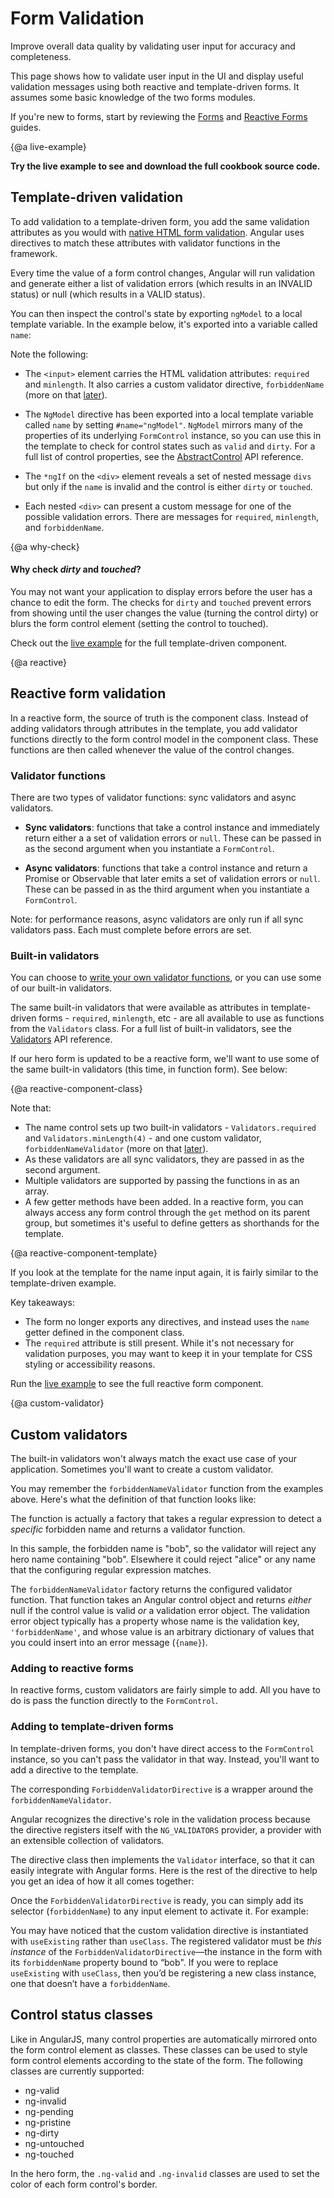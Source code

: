 # Form Validation




Improve overall data quality by validating user input for accuracy and completeness.

This page shows how to validate user input in the UI and display useful validation messages
using both reactive and template-driven forms. It assumes some basic knowledge of the two 
forms modules.

<div class="l-sub-section">

If you're new to forms, start by reviewing the [Forms](guide/forms) and 
[Reactive Forms](guide/reactive-forms) guides.

</div>


{@a live-example}


**Try the live example to see and download the full cookbook source code.**

<live-example name="form-validation" embedded=true img="guide/form-validation/plunker.png">

</live-example>

## Template-driven validation

To add validation to a template-driven form, you add the same validation attributes as you 
would with [native HTML form validation](https://developer.mozilla.org/en-US/docs/Web/Guide/HTML/HTML5/Constraint_validation). 
Angular uses directives to match these attributes with validator functions in the framework.

Every time the value of a form control changes, Angular will run validation and generate 
either a list of validation errors (which results in an INVALID status) or null (which 
results in a VALID status).

You can then inspect the control's state by exporting `ngModel` to a local template variable.
In the example below, it's exported into a variable called `name`:

<code-example path="form-validation/src/app/template/hero-form-template.component.html" region="name-with-error-msg" title="template/hero-form-template.component.html (name)" linenums="false">

</code-example>


Note the following:

* The `<input>` element carries the HTML validation attributes: `required` and `minlength`. It 
also carries a custom validator directive, `forbiddenName` (more on that [later](guide/form-validation#custom-validator)).

* The `NgModel` directive has been exported into a local template variable called `name` 
by setting `#name="ngModel"`. `NgModel` mirrors many of the properties of its underlying 
`FormControl` instance, so you can use this in the template to check for control states 
such as `valid` and `dirty`. For a full list of control properties, see the [AbstractControl](api/forms/AbstractControl) 
API reference.

* The `*ngIf` on the `<div>` element reveals a set of nested message `divs`
but only if the `name` is invalid and the control is either `dirty` or `touched`.

* Each nested `<div>` can present a custom message for one of the possible validation errors.
There are messages for `required`, `minlength`, and `forbiddenName`.
 

{@a why-check}


<div class="l-sub-section">



#### Why check _dirty_ and _touched_?

You may not want your application to display errors before the user has a chance to edit the form.
The checks for `dirty` and `touched` prevent errors from showing until the user changes the value 
(turning the control dirty) or blurs the form control element (setting the control to touched).

</div>

<div class="l-sub-section">

Check out the [live example](guide/form-validation#live-example) for the full template-driven component.

</div>

{@a reactive}

## Reactive form validation

In a reactive form, the source of truth is the component class. Instead of adding validators 
through attributes in the template, you add validator functions directly to the form control 
model in the component class. These functions are then called whenever the value of the 
control changes.

### Validator functions

There are two types of validator functions: sync validators and async validators.  

* **Sync validators**: functions that take a control instance and immediately return either a 
a set of validation errors or `null`. These can be passed in as the second argument when 
you instantiate a `FormControl`.

* **Async validators**: functions that take a control instance and return a Promise 
or Observable that later emits a set of validation errors or `null`. These can be passed 
in as the third argument when you instantiate a `FormControl`. 

Note: for performance reasons, async validators are only run if all sync validators pass. Each 
must complete before errors are set.

### Built-in validators

You can choose to [write your own validator functions](guide/form-validation#custom-validator), or you can use some of our built-in 
validators. 

The same built-in validators that were available as attributes in template-driven forms - 
`required`, `minlength`, etc - are all available to use as functions from the 
`Validators` class.  For a full list of built-in validators, see the [Validators](api/forms/Validators) 
API reference.

If our hero form is updated to be a reactive form, we'll want to use some of the same 
built-in validators (this time, in function form). See below:

{@a reactive-component-class}

<code-example path="form-validation/src/app/reactive/hero-form-reactive.component.ts" region="form-group" title="reactive/hero-form-reactive.component.ts (validator functions)" linenums="false">
</code-example>

Note that:

* The name control sets up two built-in validators - `Validators.required` and `Validators.minLength(4)` - and 
one custom validator, `forbiddenNameValidator` (more on that [later](guide/form-validation#custom-validator)).
* As these validators are all sync validators, they are passed in as the second argument. 
* Multiple validators are supported by passing the functions in as an array.
* A few getter methods have been added. In a reactive form, you can always access any form control 
through the `get` method on its parent group, but sometimes it's useful to define getters as shorthands 
for the template.

{@a reactive-component-template}

If you look at the template for the name input again, it is fairly similar to the template-driven example. 

<code-example path="form-validation/src/app/reactive/hero-form-reactive.component.html" region="name-with-error-msg" title="reactive/hero-form-reactive.component.html (name with error msg)" linenums="false">
</code-example>

Key takeaways:
 
 * The form no longer exports any directives, and instead uses the `name` getter defined in 
 the component class.
 * The `required` attribute is still present. While it's not necessary for validation purposes, 
 you may want to keep it in your template for CSS styling or accessibility reasons.

<div class="l-sub-section">

Run the [live example](guide/form-validation#live-example) to see the full reactive form component.

</div>


{@a custom-validator}

## Custom validators

The built-in validators won't always match the exact use case of your application. Sometimes you'll want to 
create a custom validator. 

You may remember the `forbiddenNameValidator` function from the examples above. Here's what the definition of 
that function looks like:

<code-example path="form-validation/src/app/shared/forbidden-name.directive.ts" region="custom-validator" title="shared/forbidden-name.directive.ts (forbiddenNameValidator)" linenums="false">
</code-example>

The function is actually a factory that takes a regular expression to detect a _specific_ forbidden name
and returns a validator function.

In this sample, the forbidden name is "bob", so the validator will reject any hero name containing "bob".
Elsewhere it could reject "alice" or any name that the configuring regular expression matches.

The `forbiddenNameValidator` factory returns the configured validator function.
That function takes an Angular control object and returns _either_
null if the control value is valid _or_ a validation error object.
The validation error object typically has a property whose name is the validation key, `'forbiddenName'`,
and whose value is an arbitrary dictionary of values that you could insert into an error message (`{name}`).

### Adding to reactive forms

In reactive forms, custom validators are fairly simple to add. All you have to do is pass the function directly 
to the `FormControl`.

<code-example path="form-validation/src/app/reactive/hero-form-reactive.component.ts" region="custom-validator" title="reactive/hero-form-reactive.component.ts (validator functions)" linenums="false">
</code-example>

### Adding to template-driven forms

In template-driven forms, you don't have direct access to the `FormControl` instance, so you can't pass the 
validator in that way. Instead, you'll want to add a directive to the template.   

The corresponding `ForbiddenValidatorDirective` is a wrapper around the `forbiddenNameValidator`.

Angular recognizes the directive's role in the validation process because the directive registers itself
with the `NG_VALIDATORS` provider, a provider with an extensible collection of validators.

<code-example path="form-validation/src/app/shared/forbidden-name.directive.ts" region="directive-providers" title="shared/forbidden-name.directive.ts (providers)" linenums="false">
</code-example>

The directive class then implements the `Validator` interface, so that it can easily integrate 
with Angular forms. Here is the rest of the directive to help you get an idea of how it all 
comes together:

<code-example path="form-validation/src/app/shared/forbidden-name.directive.ts" region="directive" title="shared/forbidden-name.directive.ts (directive)">
</code-example>

Once the `ForbiddenValidatorDirective` is ready, you can simply add its selector (`forbiddenName`) 
to any input element to activate it. For example:

<code-example path="form-validation/src/app/template/hero-form-template.component.html" region="name-input" title="template/hero-form-template.component.html (forbidden-name-input)" linenums="false">

</code-example>


<div class="l-sub-section">

You may have noticed that the custom validation directive is instantiated with `useExisting`
rather than `useClass`. The registered validator must be _this instance_ of
the `ForbiddenValidatorDirective`&mdash;the instance in the form with
its `forbiddenName` property bound to “bob". If you were to replace
`useExisting` with `useClass`, then you’d be registering a new class instance, one that
doesn’t have a `forbiddenName`.

</div>

## Control status classes

Like in AngularJS, many control properties are automatically mirrored onto the form control 
element as classes. These classes can be used to style form control elements according to 
the state of the form. The following classes are currently supported:

* ng-valid
* ng-invalid
* ng-pending
* ng-pristine
* ng-dirty
* ng-untouched
* ng-touched

In the hero form, the `.ng-valid` and `.ng-invalid` classes are used to set the color of 
each form control's border.

<code-example path="form-validation/src/forms.css" title="forms.css (status classes)">

</code-example>
